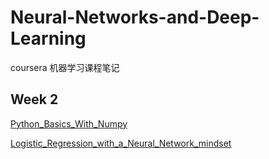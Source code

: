 # Neural-Networks-and-Deep-Learning
coursera 机器学习课程笔记

## Week 2

 [Python_Basics_With_Numpy](https://github.com/hc9903/Neural-Networks-and-Deep-Learning/blob/master/Week%202/Python%20Basics%20with%20Numpy/Python_Basics_With_Numpy_v3a.ipynb) 

 [Logistic_Regression_with_a_Neural_Network_mindset](https://github.com/hc9903/Neural-Networks-and-Deep-Learning/blob/master/Week%202/Logistic%20Regression%20as%20a%20Neural%20Network/Logistic_Regression_with_a_Neural_Network_mindset_v6a.ipynb) 